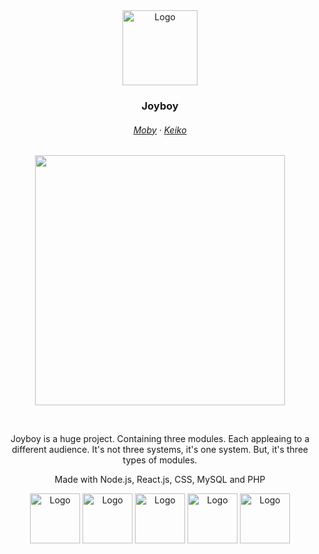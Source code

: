 
<div align="center">
  <div class="image-container">
    <img src="https://github.com/sekisaii/joyboy/blob/main/client/src/moby/Moby.svg" width="120" alt="Logo"/>
  </div>
  <h3 align="center">Joyboy</h3>
</div>


<h6 align="center">
  <a href="https://github.com/sekisaii/joyboy/tree/main/client/src/moby">Moby</a>
  ·
  <a href="https://github.com/sekisaii/joyboy/tree/main/client/src/keiko">Keiko</a>
</h6>

<p align="center">
  <img src="https://raw.githubusercontent.com/catppuccin/catppuccin/main/assets/palette/macchiato.png" width="400" />
</p>

<p align="center">
</p>
&nbsp;

<p align="center">
  Joyboy is a huge project. Containing three modules. Each appleaing to a different audience. It's not three systems, it's one system. But, it's three types of modules.
</p>

<div align="center">
  <p align="center">
    Made with Node.js, React.js, CSS, MySQL and PHP
  </p>
</div>

<div align="center">
  <div class="image-container">
    <img src="https://github.com/sekisaii/joyboy/blob/main/README/node-js.svg" width="80" alt="Logo"/>
    <img src="https://github.com/sekisaii/joyboy/blob/main/README/react-js.svg" width="80" alt="Logo"/>
    <img src="https://github.com/sekisaii/joyboy/blob/main/README/php.svg" width="80" alt="Logo"/>
    <img src="https://github.com/sekisaii/joyboy/blob/main/README/mysql.svg" width="80" alt="Logo"/>
    <img src="https://github.com/sekisaii/joyboy/blob/main/README/css3.svg" width="80" alt="Logo"/>
  </div>
</div>

